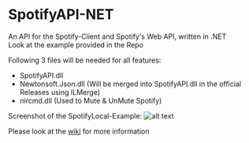 SpotifyAPI-NET
===

An API for the Spotify-Client and Spotify's Web API, written in .NET  
Look at the example provided in the Repo

Following 3 files will be needed for all features:
+ SpotifyAPI.dll
+ Newtonsoft.Json.dll (Will be merged into SpotifyAPI.dll in the official Releases using ILMerge)
+ nircmd.dll (Used to Mute & UnMute Spotify)  
  
Screenshot of the SpotifyLocal-Example:
![alt text](http://i.imgur.com/R9Xsma0.png "Example Screen")



Please look at the [wiki](https://github.com/JohnnyCrazy/SpotifyAPI-NET/wiki) for more information
